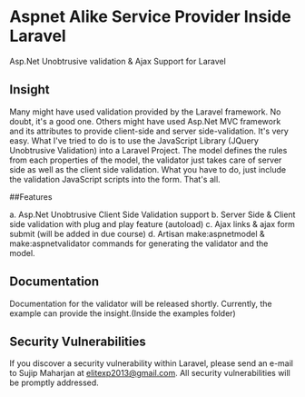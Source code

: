 # Aspnet Alike Service Provider Inside Laravel

Asp.Net Unobtrusive validation & Ajax Support for Laravel

## Insight
Many might have used validation provided by the Laravel framework. No doubt, it's a good one. Others might have used Asp.Net MVC framework and its attributes to provide client-side and server side-validation. It's very easy. What I've tried to do is to use the JavaScript Library (JQuery Unobtrusive Validation) into a Laravel Project. The model defines the rules from each properties of the model, the validator just takes care of server side as well as the client side validation. What you have to do, just include the validation JavaScript scripts into the form. That's all.


##Features

a. Asp.Net Unobtrusive Client Side Validation support
b. Server Side & Client side validation with plug and play feature (autoload)
c. Ajax links & ajax form submit (will be added in due course)
d. Artisan make:aspnetmodel & make:aspnetvalidator commands for generating the validator and the model.


## Documentation

Documentation for the validator will be released shortly.
Currently, the example can provide the insight.(Inside the examples folder)


## Security Vulnerabilities

If you discover a security vulnerability within Laravel, please send an e-mail to Sujip Maharjan at elitexp2013@gmail.com. All security vulnerabilities will be promptly addressed.




